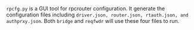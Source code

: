 `rpcfg.py` is a GUI tool for rpcrouter configuration. It generate the configuration files including `driver.json, router.json, rtauth.json, and authprxy.json`. Both `bridge` and `reqfwdr` will use these four files to run. 
